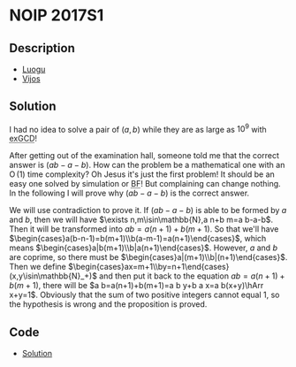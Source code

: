 # NOIP 2017S1

## Description

- [Luogu](https://www.luogu.com.cn/problem/P3951)
- [Vijos](https://www.vijos.org/p/2028)

## Solution

I had no idea to solve a pair of $(a,b)$ while they are as large as $10^9$ with <abbr title="the extended Greatest Common Division algorithm">exGCD</abbr>!

After getting out of the examination hall, someone told me that the correct answer is $(a b-a-b)$. How can the problem be a mathematical one with an $\operatorname{O}(1)$ time complexity? Oh Jesus it's just the first problem! It should be an easy one solved by simulation or <abbr title="Brute Force">BF</abbr>! But complaining can change nothing. In the following I will prove why $(a b-a-b)$ is the correct answer.

We will use contradiction to prove it. If $(a b-a-b)$ is able to be formed by $a$ and $b$, then we will have $\exists n,m\isin\mathbb{N},a n+b m=a b-a-b$. Then it will be transformed into $a b=a(n+1)+b(m+1)$. So that we'll have $\begin{cases}a(b-n-1)=b(m+1)\\b(a-m-1)=a(n+1)\end{cases}$, which means $\begin{cases}a|b(m+1)\\b|a(n+1)\end{cases}$. However, $a$ and $b$ are coprime, so there must be $\begin{cases}a|(m+1)\\b|(n+1)\end{cases}$. Then we define $\begin{cases}ax=m+1\\by=n+1\end{cases}(x,y\isin\mathbb{N}_+)$ and then put it back to the equation $a b=a(n+1)+b(m+1)$, there will be $a b=a(n+1)+b(m+1)=a b y+b a x=a b(x+y)\hArr x+y=1$. Obviously that the sum of two positive integers cannot equal $1$, so the hypothesis is wrong and the proposition is proved.

## Code

- [Solution](NOIP.2017S1.0.cpp)
